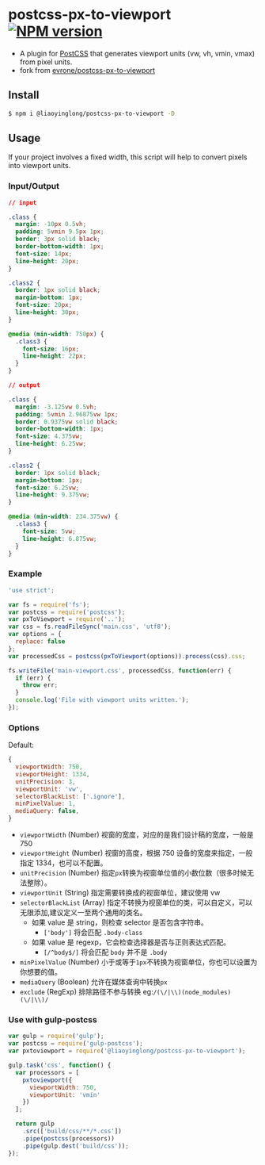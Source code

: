 # postcss-px-to-viewport [![NPM version](https://badge.fury.io/js/postcss-px-to-viewport.svg)](http://badge.fury.io/js/postcss-px-to-viewport)

- A plugin for [PostCSS](https://github.com/ai/postcss) that generates viewport units (vw, vh, vmin, vmax) from pixel units.
- fork from [evrone/postcss-px-to-viewport](https://github.com/evrone/postcss-px-to-viewport)

## Install

```bash
$ npm i @liaoyinglong/postcss-px-to-viewport -D
```

## Usage

If your project involves a fixed width, this script will help to convert pixels into viewport units.

### Input/Output

```css
// input

.class {
  margin: -10px 0.5vh;
  padding: 5vmin 9.5px 1px;
  border: 3px solid black;
  border-bottom-width: 1px;
  font-size: 14px;
  line-height: 20px;
}

.class2 {
  border: 1px solid black;
  margin-bottom: 1px;
  font-size: 20px;
  line-height: 30px;
}

@media (min-width: 750px) {
  .class3 {
    font-size: 16px;
    line-height: 22px;
  }
}

// output

.class {
  margin: -3.125vw 0.5vh;
  padding: 5vmin 2.96875vw 1px;
  border: 0.9375vw solid black;
  border-bottom-width: 1px;
  font-size: 4.375vw;
  line-height: 6.25vw;
}

.class2 {
  border: 1px solid black;
  margin-bottom: 1px;
  font-size: 6.25vw;
  line-height: 9.375vw;
}

@media (min-width: 234.375vw) {
  .class3 {
    font-size: 5vw;
    line-height: 6.875vw;
  }
}
```

### Example

```js
'use strict';

var fs = require('fs');
var postcss = require('postcss');
var pxToViewport = require('..');
var css = fs.readFileSync('main.css', 'utf8');
var options = {
  replace: false
};
var processedCss = postcss(pxToViewport(options)).process(css).css;

fs.writeFile('main-viewport.css', processedCss, function(err) {
  if (err) {
    throw err;
  }
  console.log('File with viewport units written.');
});
```

### Options

Default:

```js
{
  viewportWidth: 750,
  viewportHeight: 1334,
  unitPrecision: 3,
  viewportUnit: 'vw',
  selectorBlackList: ['.ignore'],
  minPixelValue: 1,
  mediaQuery: false,
}
```

- `viewportWidth` (Number) 视窗的宽度，对应的是我们设计稿的宽度，一般是 750
- `viewportHeight` (Number) 视窗的高度，根据 750 设备的宽度来指定，一般指定 1334，也可以不配置。
- `unitPrecision` (Number) 指定`px`转换为视窗单位值的小数位数（很多时候无法整除）。
- `viewportUnit` (String) 指定需要转换成的视窗单位，建议使用 vw
- `selectorBlackList` (Array) 指定不转换为视窗单位的类，可以自定义，可以无限添加,建议定义一至两个通用的类名。
  - 如果 value 是 string，则检查 selector 是否包含字符串。
    - `['body']` 将会匹配 `.body-class`
  - 如果 value 是 regexp，它会检查选择器是否与正则表达式匹配。
    - `[/^body$/]` 将会匹配 `body` 并不是 `.body`
- `minPixelValue` (Number) 小于或等于`1px`不转换为视窗单位，你也可以设置为你想要的值。
- `mediaQuery` (Boolean) 允许在媒体查询中转换`px`
- `exclude` (RegExp) 排除路径不参与转换 eg:`/(\/|\\)(node_modules)(\/|\\)/`

### Use with gulp-postcss

```js
var gulp = require('gulp');
var postcss = require('gulp-postcss');
var pxtoviewport = require('@liaoyinglong/postcss-px-to-viewport');

gulp.task('css', function() {
  var processors = [
    pxtoviewport({
      viewportWidth: 750,
      viewportUnit: 'vmin'
    })
  ];

  return gulp
    .src(['build/css/**/*.css'])
    .pipe(postcss(processors))
    .pipe(gulp.dest('build/css'));
});
```
